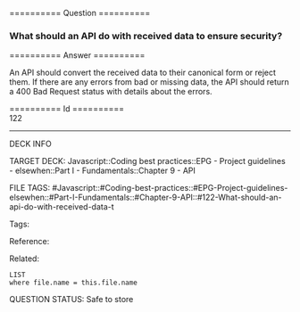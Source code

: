 ========== Question ==========  

### What should an API do with received data to ensure security?  

========== Answer ==========  

An API should convert the received data to their canonical form or reject them. If there are any errors from bad or missing data, the API should return a 400 Bad Request status with details about the errors.

========== Id ==========  
122

---

DECK INFO

TARGET DECK: Javascript::Coding best practices::EPG - Project guidelines - elsewhen::Part I - Fundamentals::Chapter 9 - API

FILE TAGS: #Javascript::#Coding-best-practices::#EPG-Project-guidelines-elsewhen::#Part-I-Fundamentals::#Chapter-9-API::#122-What-should-an-api-do-with-received-data-t

Tags:

Reference:

Related:

```dataview
LIST
where file.name = this.file.name
```

QUESTION STATUS: Safe to store

